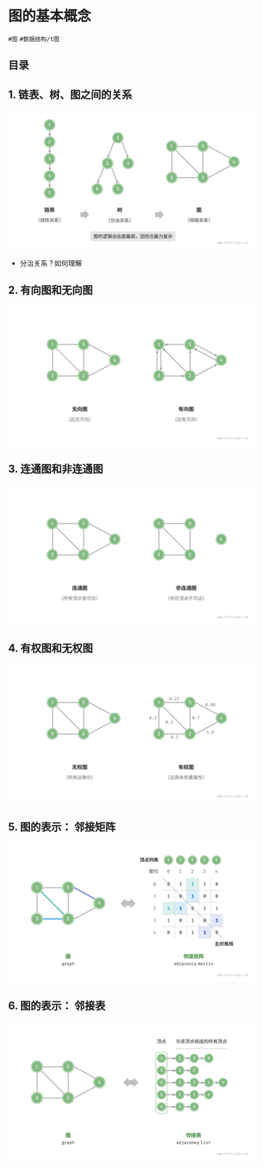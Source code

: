
# 图的基本概念

`#图` `#数据结构/t图` 


## 目录
<!-- toc -->
 ## 1. 链表、树、图之间的关系 

![图片&文件](./files/Pastedimage20240918222145.png)

- 分治关系？如何理解

## 2. 有向图和无向图
![图片&文件](./files/Pastedimage20240918222229.png)

## 3. 连通图和非连通图

![图片&文件](./files/Pastedimage20240918222332.png)

## 4. 有权图和无权图

![图片&文件](./files/Pastedimage20240918222352.png)

## 5. 图的表示： 邻接矩阵

![图片&文件](./files/Pastedimage20240918222447.png)

## 6. 图的表示： 邻接表

![图片&文件](./files/Pastedimage20240918222518.png)


